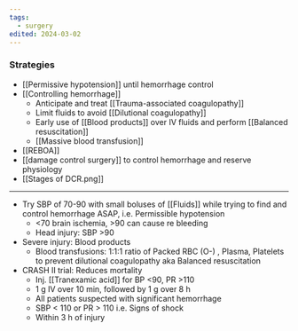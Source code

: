 ```yaml
---
tags:
  - surgery
edited: 2024-03-02
---
```

### Strategies
- [[Permissive hypotension]] until hemorrhage control
- [[Controlling hemorrhage]] 
	- Anticipate and treat [[Trauma-associated coagulopathy]]
	- Limit fluids to avoid [[Dilutional coagulopathy]]
	- Early use of [[Blood products]] over IV fluids and perform [[Balanced resuscitation]] 
	- [[Massive blood transfusion]] 
- [[REBOA]]  
- [[damage control surgery]] to control hemorrhage and reserve physiology 
- [[Stages of DCR.png]] 


---


- Try SBP of 70-90 with small boluses of [[Fluids]] while trying to find and control hemorrhage ASAP, i.e. Permissible hypotension 
	- <70 brain ischemia, >90 can cause re bleeding
	- Head injury: SBP >90 
- Severe injury: Blood products 
	- Blood transfusions: 1:1:1 ratio of Packed RBC (O-) , Plasma, Platelets to prevent dilutional coagulopathy aka Balanced resuscitation 
- CRASH II trial: Reduces mortality 
	- Inj. [[Tranexamic acid]] for BP <90, PR >110
	- 1 g IV over 10 min, followed by 1 g over 8 h 
	- All patients suspected with significant hemorrhage
	- SBP < 110 or PR > 110 i.e. Signs of shock 
	- Within 3 h of injury 




